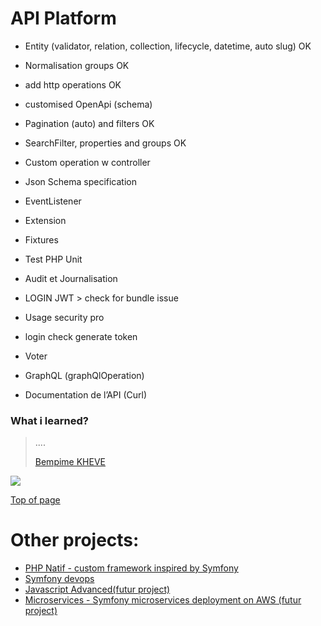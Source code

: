 # API Platform

- Entity
  (validator, relation, collection, lifecycle,    datetime, auto slug) OK
- Normalisation groups OK
- add http operations  OK
- customised OpenApi (schema)
- Pagination (auto) and filters OK
- SearchFilter, properties and groups OK
- Custom operation w controller
- Json Schema specification
- EventListener
- Extension
- Fixtures
- Test PHP Unit
- Audit et Journalisation

- LOGIN JWT > check for bundle issue
- Usage security pro
- login check  generate token
- Voter
- GraphQL (graphQlOperation)
- Documentation de l’API (Curl)
### What i learned?

> ....
>
> [Bempime KHEVE](https://www.linkedin.com/in/bempime-kheve/)<br/>
>
>

<a href="https://www.linkedin.com/in/bempime-kheve/"><img src="https://img.shields.io/badge/LinkedIn-0077B5?style=for-the-badge&logo=linkedin&logoColor=white"></a>


<a href="https://github.com/Juju075/symfony-devops#symfony-6-monolithic--php-810--mysql-8--docker--jenkins-ci--argo-cd-helm--kubernetes--aws">Top of page</a>

# Other projects:

<ul>
    <li><a href="https://github.com/Juju075/php-framework">PHP Natif - custom framework inspired by Symfony</a></li>
    <li><a href="https://github.com/Juju075/symfony-devops">Symfony devops</a></li>
    <li><a href="#">Javascript Advanced(futur project)</a></li>
    <li><a href="#">Microservices - Symfony microservices deployment on AWS (futur project)</a></li>
</ul>
<br>

  